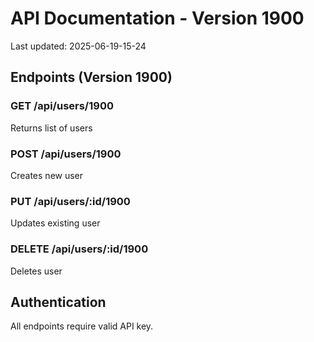 # API Documentation - Version 1900
Last updated: 2025-06-19-15-24

## Endpoints (Version 1900)

### GET /api/users/1900
Returns list of users

### POST /api/users/1900
Creates new user

### PUT /api/users/:id/1900
Updates existing user

### DELETE /api/users/:id/1900
Deletes user

## Authentication
All endpoints require valid API key.
